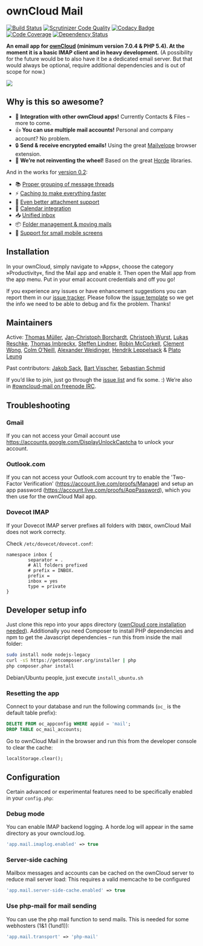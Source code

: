 # ownCloud Mail

[![Build Status](https://travis-ci.org/owncloud/mail.svg?branch=master)](https://travis-ci.org/owncloud/mail)
[![Scrutinizer Code Quality](https://scrutinizer-ci.com/g/owncloud/mail/badges/quality-score.png?b=master)](https://scrutinizer-ci.com/g/owncloud/mail/?branch=master)
[![Codacy Badge](https://www.codacy.com/project/badge/de0109e43ed44e5fb1f8168a9b56c2f3)](https://www.codacy.com/app/thomas-mueller/mail)
[![Code Coverage](https://scrutinizer-ci.com/g/owncloud/mail/badges/coverage.png?b=master)](https://scrutinizer-ci.com/g/owncloud/mail/?branch=master)
[![Dependency Status](https://www.versioneye.com/user/projects/54e50fadd1ec5734f400078a/badge.svg?style=flat)](https://www.versioneye.com/user/projects/54e50fadd1ec5734f400078a)

**An email app for [ownCloud](https://owncloud.org) (minimum version 7.0.4 & PHP 5.4). At the moment it is a basic IMAP client and in heavy development.** (A possibility for the future would be to also have it be a dedicated email server. But that would always be optional, require additional dependencies and is out of scope for now.)

![](https://raw.githubusercontent.com/owncloud/screenshots/master/mail/mail.png)


## Why is this so awesome?

* :rocket: **Integration with other ownCloud apps!** Currently Contacts & Files – more to come.
* :+1: **You can use multiple mail accounts!** Personal and company account? No problem.
* :lock: **Send & receive encrypted emails!** Using the great [Mailvelope](https://mailvelope.com) browser extension.
* :see_no_evil: **We’re not reinventing the wheel!** Based on the great [Horde](http://horde.org) libraries.

And in the works for [version 0.2](https://github.com/owncloud/mail/milestones/0.2):
* :books: [Proper grouping of message threads](https://github.com/owncloud/mail/issues/21)
* :zap: [Caching to make everything faster](https://github.com/owncloud/mail/issues/480)
* :paperclip: [Even better attachment support](https://github.com/owncloud/mail/issues/462)
* :date: [Calendar integration](https://github.com/owncloud/mail/issues/79)
* :inbox_tray: [Unified inbox](https://github.com/owncloud/mail/issues/120)
* :package: [Folder management & moving mails](https://github.com/owncloud/mail/issues/411)
* :iphone: [Support for small mobile screens](https://github.com/owncloud/mail/issues/457)


## Installation

In your ownCloud, simply navigate to »Apps«, choose the category »Productivity«, find the Mail app and enable it.
Then open the Mail app from the app menu. Put in your email account credentials and off you go!

If you experience any issues or have enhancement suggestions you can report them in our [issue tracker](https://github.com/owncloud/mail/issues). Please follow the [issue template](https://raw.githubusercontent.com/owncloud/core/master/issue_template.md) so we get the info we need to be able to debug and fix the problem. Thanks!


## Maintainers

Active: [Thomas Müller](https://github.com/DeepDiver1975), [Jan-Christoph Borchardt](https://github.com/jancborchardt), [Christoph Wurst](https://github.com/ChristophWurst), [Lukas Reschke](https://github.com/LukasReschke), [Thomas Imbreckx](https://github.com/zinks-), [Steffen Lindner](https://github.com/Gomez), [Robin McCorkell](https://github.com/Xenopathic), [Clement Wong](https://github.com/clementhk), [Colm O’Neill](https://github.com/colmoneill), [Alexander Weidinger](https://github.com/irgendwie), [Hendrik Leppelsack](https://github.com/Henni) & [Plato Leung](https://github.com/PoPoutdoor)

Past contributors: [Jakob Sack](https://github.com/jakobsack), [Bart Visscher](https://github.com/bartv2), [Sebastian Schmid](https://github.com/sebastian-schmid)

If you’d like to join, just go through the [issue list](https://github.com/owncloud/mail/issues) and fix some. :) We’re also in [#owncloud-mail on freenode IRC](https://webchat.freenode.net/?channels=owncloud-mail).


## Troubleshooting

### Gmail

If you can not access your Gmail account use https://accounts.google.com/DisplayUnlockCaptcha to unlock your account.

### Outlook.com

If you can not access your Outlook.com account try to enable the 'Two-Factor Verification' (https://account.live.com/proofs/Manage) and setup an app password (https://account.live.com/proofs/AppPassword), which you then use for the ownCloud Mail app.

### Dovecot IMAP

If your Dovecot IMAP server prefixes all folders with `INBOX`, ownCloud Mail does not work correcty. 

Check `/etc/dovecot/dovecot.conf`:

```
namespace inbox {
        separator = .
        # All folders prefixed
        # prefix = INBOX.
        prefix =
        inbox = yes
        type = private
}
```


## Developer setup info

Just clone this repo into your apps directory ([ownCloud core installation needed](https://doc.owncloud.org/server/8.1/developer_manual/general/devenv.html)). Additionally you need Composer to install PHP dependencies and npm to get the Javascript dependencies – run this from inside the mail folder:
```bash
sudo install node nodejs-legacy
curl -sS https://getcomposer.org/installer | php
php composer.phar install
```
Debian/Ubuntu people, just execute `install_ubuntu.sh`

### Resetting the app
Connect to your database and run the following commands (`oc_` is the default table prefix):
```sql
DELETE FROM oc_appconfig WHERE appid = 'mail';
DROP TABLE oc_mail_accounts;
```

Go to ownCloud Mail in the browser and run this from the developer console to clear the cache:
```
localStorage.clear();
```


## Configuration

Certain advanced or experimental features need to be specifically enabled in your `config.php`:

### Debug mode
You can enable IMAP backend logging. A horde.log will appear in the same directory as your owncloud.log.
```php
'app.mail.imaplog.enabled' => true
```

### Server-side caching
Mailbox messages and accounts can be cached on the ownCloud server to reduce mail server load:
This requires a valid memcache to be configured
```php
'app.mail.server-side-cache.enabled' => true
```

### Use php-mail for mail sending
You can use the php mail function to send mails. This is needed for some webhosters (1&1 (1und1)):
```php
'app.mail.transport' => 'php-mail'
```
